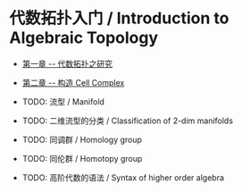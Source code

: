 # 代数拓扑入门 / Introduction to Algebraic Topology

- [第一章 -- 代数拓扑之研究](chapter-1.md)
- [第二章 -- 构造 Cell Complex](chapter-2.md)

- TODO: 流型 / Manifold
- TODO: 二维流型的分类 / Classification of 2-dim manifolds
- TODO: 同调群 / Homology group
- TODO: 同伦群 / Homotopy group
- TODO: 高阶代数的语法 / Syntax of higher order algebra
